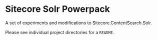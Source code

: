# Sitecore Solr Powerpack
A set of experiments and modifications to Sitecore.ContentSearch.Solr.

Please see individual project directories for a `README`.
